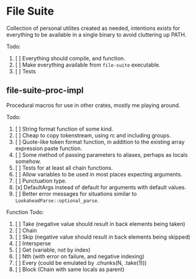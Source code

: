 # File Suite
Collection of personal utilites created as needed, intentions exists for everything to
be available in a single binary to avoid cluttering up PATH.

Todo:
1. [ ] Everything should compile, and function.
2. [ ] Make everything available from `file-suite` executable.
3. [ ] Tests

## file-suite-proc-impl
Procedural macros for use in other crates, mostly me playing around.

Todo:
1. [ ] String format function of some kind.
2. [ ] Cheap to copy tokenstream, using rc and including groups.
3. [ ] Quote-like token format function, in addition to the existing array expression paste function.
4. [ ] Some method of passing parameters to aliases, perhaps as locals somehow.
5. [ ] Tests for at least all chain functions.
6. [ ] Allow variables to be used in most places expecting arguments.
7. [ ] Punctuation type.
8. [x] DefaultArgs instead of default for arguments with default values.
9. [ ] Better error messages for situations similar to `LookaheadParse::optional_parse`.

Function Todo:
1. [ ] Take (negative value should result in back elements being taken)
2. [ ] Chain
3. [ ] Skip (negative value should result in back elements being skipped)
3. [ ] Intersperse
4. [ ] Get (variable, not by index)
5. [ ] Nth (with error on failure, and negative indexing)
6. [ ] Every (could be emulated by .chunks(N, .take(1)))
7. [ ] Block (Chain with same locals as parent)
